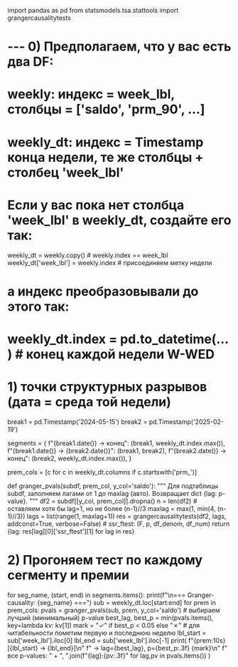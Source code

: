 import pandas as pd
from statsmodels.tsa.stattools import grangercausalitytests

# --- 0) Предполагаем, что у вас есть два DF:
#   weekly:    индекс = week_lbl, столбцы = ['saldo', 'prm_90', …]
#   weekly_dt: индекс = Timestamp конца недели, те же столбцы + столбец 'week_lbl'

# Если у вас пока нет столбца 'week_lbl' в weekly_dt, создайте его так:
weekly_dt = weekly.copy()                 # weekly.index == week_lbl
weekly_dt['week_lbl'] = weekly.index      # присоединяем метку недели
# а индекс преобразовывали до этого так:
# weekly_dt.index = pd.to_datetime(…  )   # конец каждой недели W-WED

# 1) точки структурных разрывов (дата = среда той недели)
break1 = pd.Timestamp('2024-05-15')
break2 = pd.Timestamp('2025-02-19')

segments = {
    f"{break1.date()} → конец":      (break1, weekly_dt.index.max()),
    f"{break1.date()} → {break2.date()}": (break1, break2),
    f"{break2.date()} → конец":      (break2, weekly_dt.index.max()),
}

prem_cols = [c for c in weekly_dt.columns if c.startswith('prm_')]

def granger_pvals(subdf, prem_col, y_col='saldo'):
    """
    Для подтаблицы subdf, заполняем лагами от 1 до maxlag (авто).
    Возвращает dict {lag: p-value}.
    """
    df2 = subdf[[y_col, prem_col]].dropna()
    n = len(df2)
    # оставляем хотя бы lag=1, но не более (n-1)//3
    maxlag = max(1, min(4, (n-1)//3))
    lags = list(range(1, maxlag+1))
    res = grangercausalitytests(df2, lags, addconst=True, verbose=False)
    # ssr_ftest: (F, p, df_denom, df_num)
    return {lag: res[lag][0]['ssr_ftest'][1] for lag in res}

# 2) Прогоняем тест по каждому сегменту и премии
for seg_name, (start, end) in segments.items():
    print(f"\n=== Granger-causality: {seg_name} ===")
    sub = weekly_dt.loc[start:end]
    for prem in prem_cols:
        pvals = granger_pvals(sub, prem, y_col='saldo')
        # выбираем лучший (минимальный) p-value
        best_lag, best_p = min(pvals.items(), key=lambda kv: kv[1])
        mark = "✓" if best_p < 0.05 else "✗"
        # для читабельности пометим первую и последнюю неделю
        lbl_start = sub['week_lbl'].iloc[0]
        lbl_end   = sub['week_lbl'].iloc[-1]
        print(
            f"{prem:10s} [{lbl_start} → {lbl_end}]\n"
            f"    → lag={best_lag}, p={best_p:.3f} {mark}\n"
            f"    все p-values: " +
            ", ".join(f"{lag}:{pv:.3f}" for lag,pv in pvals.items())
        )
